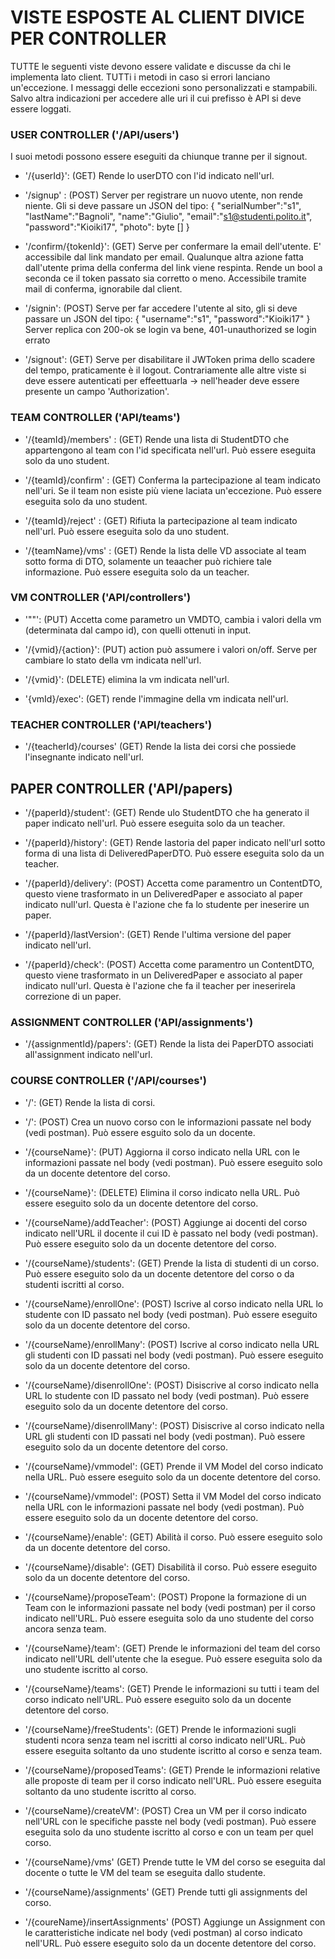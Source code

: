 # VISTE ESPOSTE AL CLIENT DIVICE PER CONTROLLER

TUTTE le seguenti viste devono essere validate e discusse da chi le implementa lato client.
TUTTi i metodi in caso si errori lanciano un'eccezione. I messaggi delle eccezioni sono personalizzati e stampabili.
Salvo altra indicazioni per accedere alle uri il cui prefisso è API si deve essere loggati.

### USER CONTROLLER ('/API/users') 
I suoi metodi possono essere eseguiti da chiunque tranne per il signout.

- '/{userId}': (GET) Rende lo userDTO con l'id indicato nell'url.

- '/signup' : (POST) Server per registrare un nuovo utente, non rende niente. Gli si deve passare un JSON del tipo: 
{
	"serialNumber":"s1",
	"lastName":"Bagnoli",
	"name":"Giulio",
	"email":"s1@studenti.polito.it",
    "password":"Kioiki17", 
    "photo": byte []
}

- '/confirm/{tokenId}': (GET) Serve per confermare la email dell'utente. E' accessibile dal link mandato per email. Qualunque altra azione fatta dall'utente prima della conferma del link viene respinta.
 Rende un bool a seconda ce il token passato sia corretto o meno. Accessibile tramite mail di conferma, ignorabile dal client.

- '/signin': (POST) Serve per far accedere l'utente al sito, gli si deve passare un JSON del tipo:
{
	"username":"s1",
	"password":"Kioiki17"
}
Server replica con 200-ok se login va bene, 401-unauthorized se login errato

- '/signout': (GET) Serve per disabilitare il JWToken prima dello scadere del tempo, praticamente è il logout. Contrariamente alle altre viste si deve essere autenticati per effeettuarla -> nell'header deve essere presente un campo 'Authorization'.

### TEAM CONTROLLER ('API/teams')

- '/{teamId}/members' : (GET) Rende una lista di StudentDTO che appartengono al team con l'id specificata nell'url. Può essere eseguita solo da uno student.

- '/{teamId}/confirm' : (GET) Conferma la partecipazione al team indicato nell'uri. Se il team non esiste più viene laciata un'eccezione. Può essere eseguita solo da uno student.

- '/{teamId}/reject' : (GET) Rifiuta la partecipazione al team indicato nell'url. Può essere eseguita solo da uno student.

- '/{teamName}/vms' : (GET) Rende la lista delle VD associate al team sotto forma di DTO, solamente un teaacher può richiere tale informazione. Può essere eseguita solo da un teacher.

### VM  CONTROLLER ('API/controllers')

- '""': (PUT) Accetta come parametro un VMDTO, cambia i valori della vm (determinata dal campo id), con quelli ottenuti in input.

- '/{vmid}/{action}': (PUT) action può assumere i valori on/off. Serve per cambiare lo stato della vm indicata nell'url.

- '/{vmid}': (DELETE) elimina la vm indicata nell'url.

- '{vmId}/exec': (GET) rende l'immagine della vm indicata nell'url.


### TEACHER CONTROLLER ('API/teachers')

- '/{teacherId}/courses' (GET) Rende la lista dei corsi che possiede l'insegnante indicato nell'url.


## PAPER CONTROLLER ('API/papers)

- '/{paperId}/student': (GET) Rende ulo StudentDTO che ha generato il paper indicato nell'url. Può essere eseguita solo da un teacher.

- '/{paperId}/history': (GET) Rende lastoria del paper indicato nell'url sotto forma di una lista di DeliveredPaperDTO. Può essere eseguita solo da un teacher.

- '/{paperId}/delivery': (POST) Accetta come paramentro un ContentDTO, questo viene trasformato in un  DeliveredPaper e associato al paper indicato null'url. Questa è l'azione che fa lo studente per ineserire un paper.

- '/{paperId}/lastVersion': (GET) Rende l'ultima versione del paper indicato nell'url.

- '/{paperId}/check': (POST) Accetta come paramentro un ContentDTO, questo viene trasformato in un  DeliveredPaper e associato al paper indicato null'url. Questa è l'azione che fa il teacher per ineserirela correzione di un paper.


### ASSIGNMENT CONTROLLER ('API/assignments')

- '/{assignmentId}/papers': (GET) Rende la lista dei PaperDTO associati all'assignment indicato nell'url.

### COURSE CONTROLLER ('/API/courses') 

- '/': (GET) Rende la lista di corsi.

- '/': (POST) Crea un nuovo corso con le informazioni passate nel body (vedi postman). Può essere esguito solo da un docente.

- '/{courseName}': (PUT) Aggiorna il corso indicato nella URL con le informazioni passate nel body (vedi postman). Può essere eseguito solo da un docente detentore del corso.

- '/{courseName}': (DELETE) Elimina il corso indicato nella URL. Può essere eseguito solo da un docente detentore del corso. 

- '/{courseName}/addTeacher': (POST) Aggiunge ai docenti del corso indicato nell'URL il docente il cui ID è passato nel body (vedi postman). Può essere eseguito solo da un docente detentore del corso.

- '/{courseName}/students': (GET) Prende la lista di studenti di un corso. Può essere eseguito solo da un docente detentore del corso o da studenti iscritti al corso.

- '/{courseName}/enrollOne': (POST) Iscrive al corso indicato nella URL lo studente con ID passato nel body (vedi postman). Può essere eseguito solo da un docente detentore del corso. 

- '/{courseName}/enrollMany': (POST) Iscrive al corso indicato nella URL gli studenti con ID passati nel body (vedi postman). Può essere eseguito solo da un docente detentore del corso. 

- '/{courseName}/disenrollOne': (POST) Disiscrive al corso indicato nella URL lo studente con ID passato nel body (vedi postman). Può essere eseguito solo da un docente detentore del corso. 

- '/{courseName}/disenrollMany': (POST) Disiscrive al corso indicato nella URL gli studenti con ID passati nel body (vedi postman). Può essere eseguito solo da un docente detentore del corso. 

- '/{courseName}/vmmodel': (GET) Prende il VM Model del corso indicato nella URL. Può essere eseguito solo da un docente detentore del corso.

- '/{courseName}/vmmodel': (POST) Setta il VM Model del corso indicato nella URL con le informazioni passate nel body (vedi postman). Può essere eseguito solo da un docente detentore del corso.

- '/{courseName}/enable': (GET) Abilità il corso. Può essere eseguito solo da un docente detentore del corso.

- '/{courseName}/disable': (GET) Disabilità il corso. Può essere eseguito solo da un docente detentore del corso.

- '/{courseName}/proposeTeam': (POST) Propone la formazione di un Team con le informazioni passate nel body (vedi postman) per il corso indicato nell'URL. Può essere eseguita solo da uno studente del corso ancora senza team. 

- '/{courseName}/team': (GET) Prende le informazioni del team del corso indicato nell'URL dell'utente che la esegue. Può essere eseguita solo da uno studente iscritto al corso. 

- '/{courseName}/teams': (GET) Prende le informazioni su tutti i team del corso indicato nell'URL. Può essere eseguito solo da un docente detentore del corso.

- '/{courseName}/freeStudents': (GET) Prende le informazioni sugli studenti ncora senza team nel iscritti al corso indicato nell'URL. Può essere eseguita soltanto da uno studente iscritto al corso e senza team. 

- '/{courseName}/proposedTeams': (GET) Prende le informazioni relative alle proposte di team per il corso indicato nell'URL. Può essere eseguita soltanto da uno studente iscritto al corso. 

- '/{courseName}/createVM': (POST) Crea un VM per il corso indicato nell'URL con le specifiche passte nel body (vedi postman). Può essere eseguita solo da uno studente iscritto al corso e con un team per quel corso. 

- '/{courseName}/vms' (GET) Prende tutte le VM del corso se eseguita dal docente o tutte le VM del team se eseguita dallo studente. 

- '/{courseName}/assignments' (GET) Prende tutti gli assignments del corso. 

- '/{coureName}/insertAssignments' (POST) Aggiunge un Assignment con le caratteristiche indicate nel body (vedi postman) al corso indicato nell'URL. Può essere eseguito solo da un docente detentore del corso.
